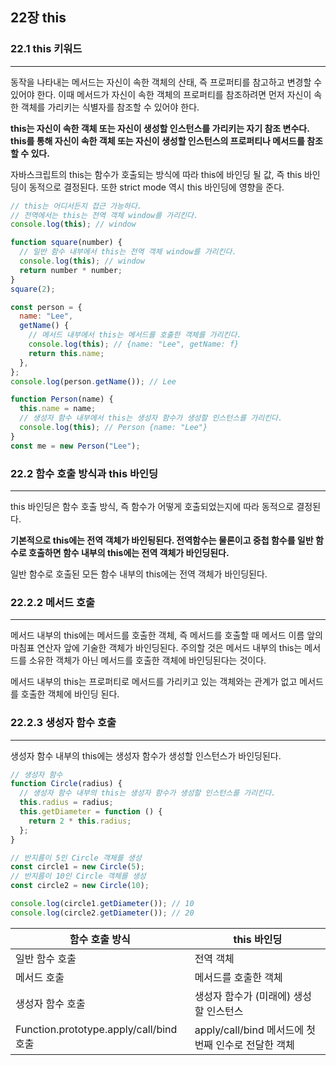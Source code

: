 ## 22장 this

### 22.1 this 키워드

---

동작을 나타내는 메서드는 자신이 속한 객체의 산태, 즉 프로퍼티를 참고하고 변경할 수 있어야 한다. 이때 메서드가 자신이 속한 객체의 프로퍼티를 참조하려면 먼저 자신이 속한 객체를 가리키는 식별자를 참조할 수 있어야 한다.

**this는 자신이 속한 객체 또는 자신이 생성할 인스턴스를 가리키는 자기 참조 변수다. this를 통해 자신이 속한 객체 또는 자신이 생성할 인스턴스의 프로퍼티나 메서드를 참조할 수 있다.**

자바스크립트의 this는 함수가 호출되는 방식에 따라 this에 바인딩 될 값, 즉 this 바인딩이 동적으로 결정된다. 또한 strict mode 역시 this 바인딩에 영향을 준다.

```jsx
// this는 어디서든지 접근 가능하다.
// 전역에서는 this는 전역 객체 window를 가리킨다.
console.log(this); // window

function square(number) {
  // 일반 함수 내부에서 this는 전역 객체 window를 가리킨다.
  console.log(this); // window
  return number * number;
}
square(2);

const person = {
  name: "Lee",
  getName() {
    // 메서드 내부에서 this는 메서드를 호출한 객체를 가리킨다.
    console.log(this); // {name: "Lee", getName: f}
    return this.name;
  },
};
console.log(person.getName()); // Lee

function Person(name) {
  this.name = name;
  // 생성자 함수 내부에서 this는 생성자 함수가 생성할 인스턴스를 가리킨다.
  console.log(this); // Person {name: "Lee"}
}
const me = new Person("Lee");
```

### 22.2 함수 호출 방식과 this 바인딩

---

this 바인딩은 함수 호출 방식, 즉 함수가 어떻게 호출되었는지에 따라 동적으로 결정된다.

**기본적으로 this에는 전역 객체가 바인됭된다. 전역함수는 물론이고 중첩 함수를 일반 함수로 호출하면 함수 내부의 this에는 전역 객체가 바인딩된다.**

일반 함수로 호출된 모든 함수 내부의 this에는 전역 객체가 바인딩된다.

### 22.2.2 메서드 호출

---

메서드 내부의 this에는 메서드를 호출한 객체, 즉 메서드를 호출할 때 메서드 이름 앞의 마침표 연산자 앞에 기술한 객체가 바인딩된다. 주의할 것은 메서드 내부의 this는 메서드를 소유한 객체가 아닌 메서드를 호출한 객체에 바인딩된다는 것이다.

메서드 내부의 this는 프로퍼티로 메서드를 가리키고 있는 객체와는 관계가 없고 메서드를 호출한 객체에 바인딩 된다.

### 22.2.3 생성자 함수 호출

---

생성자 함수 내부의 this에는 생성자 함수가 생성할 인스턴스가 바인딩된다.

```jsx
// 생성자 함수
function Circle(radius) {
  // 생성자 함수 내부의 this는 생성자 함수가 생성할 인스턴스를 가리킨다.
  this.radius = radius;
  this.getDiameter = function () {
    return 2 * this.radius;
  };
}

// 반지름이 5인 Circle 객체를 생성
const circle1 = new Circle(5);
// 반지름이 10인 Circle 객체를 생성
const circle2 = new Circle(10);

console.log(circle1.getDiameter()); // 10
console.log(circle2.getDiameter()); // 20
```

| 함수 호출 방식                          | this 바인딩                                         |
| --------------------------------------- | --------------------------------------------------- |
| 일반 함수 호출                          | 전역 객체                                           |
| 메서드 호출                             | 메서드를 호출한 객체                                |
| 생성자 함수 호출                        | 생성자 함수가 (미래에) 생성할 인스턴스              |
| Function.prototype.apply/call/bind 호출 | apply/call/bind 메서드에 첫 번째 인수로 전달한 객체 |
